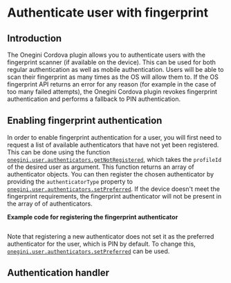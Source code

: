 # Authenticate user with fingerprint

<!-- toc -->

## Introduction

The Onegini Cordova plugin allows you to authenticate users with the fingerprint scanner (if available on the device). This can be used for both regular authentication as well as mobile authentication. Users will be able to scan their fingerprint as many times as the OS will allow them to. If the OS fingerprint API returns an error for any reason (for example in the case of too many failed attempts), the Onegini Cordova plugin revokes fingerprint authentication and performs a fallback to PIN authentication.

## Enabling fingerprint authentication

In order to enable fingerprint authentication for a user, you will first need to request a list of available authenticators that have not yet been registered. This can be done using the function [`onegini.user.authenticators.getNotRegistered`](../reference/user/get-not-registered-authenticators.md), which takes the `profileId` of the desired user as argument. This function returns an array of authenticator objects. You can then register the chosen authenticator by providing the `authenticatorType` property to [`onegini.user.authenticators.setPreferred`](../reference/user/set-preferred.md). If the device doesn't meet the fingerprint requirements, the fingerprint authenticator will not be present in the array of of authenticators.

**Example code for registering the fingerprint authenticator**

```js
```

Note that registering a new authenticator does not set it as the preferred authenticator for the user, which is PIN by default. To change this, [`onegini.user.authenticators.setPreferred`](../reference/user/set-preferred-authenticator.md) can be used.

## Authentication handler
